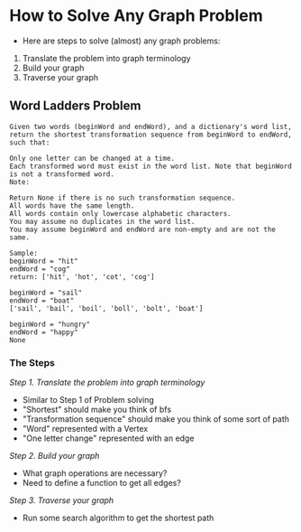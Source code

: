  # How to Solve Any Graph Problem

* Here are steps to solve (almost) any graph problems:

1. Translate the problem into graph terminology
2. Build your graph
3. Traverse your graph


## Word Ladders Problem

```
Given two words (beginWord and endWord), and a dictionary's word list, return the shortest transformation sequence from beginWord to endWord, such that:

Only one letter can be changed at a time.
Each transformed word must exist in the word list. Note that beginWord is not a transformed word.
Note:

Return None if there is no such transformation sequence.
All words have the same length.
All words contain only lowercase alphabetic characters.
You may assume no duplicates in the word list.
You may assume beginWord and endWord are non-empty and are not the same.
```

```
Sample:
beginWord = "hit"
endWord = "cog"
return: ['hit', 'hot', 'cot', 'cog']

beginWord = "sail"
endWord = "boat"
['sail', 'bail', 'boil', 'boll', 'bolt', 'boat']

beginWord = "hungry"
endWord = "happy"
None
```

### The Steps

*Step 1. Translate the problem into graph terminology*
- Similar to Step 1 of Problem solving
- "Shortest" should make you think of bfs
- "Transformation sequence" should make you think of some sort of path
- "Word" represented with a Vertex
- "One letter change" represented with an edge

*Step 2. Build your graph*
- What graph operations are necessary?
- Need to define a function to get all edges?
    
*Step 3. Traverse your graph*
- Run some search algorithm to get the shortest path
